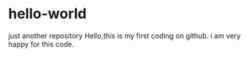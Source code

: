 # hello-world
just another repository
Hello,this is my first coding on github.
i am very happy for this code.

